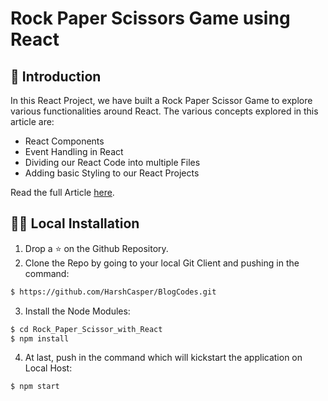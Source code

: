 # Rock Paper Scissors Game using React

## 📌 Introduction

In this React Project, we have built a Rock Paper Scissor Game to explore various functionalities around React. The various concepts explored in this article are:

- React Components
- Event Handling in React
- Dividing our React Code into multiple Files 
- Adding basic Styling to our React Projects

Read the full Article [here](https://devmeet.in/rock-paper-scissors-game-using-react/).

## 🏃‍♂️ Local Installation

1. Drop a ⭐ on the Github Repository. 
2. Clone the Repo by going to your local Git Client and pushing in the command: 

```sh
$ https://github.com/HarshCasper/BlogCodes.git
```

3. Install the Node Modules: 
```sh
$ cd Rock_Paper_Scissor_with_React
$ npm install
```

4. At last, push in the command which will kickstart the application on Local Host:
```sh
$ npm start
```

